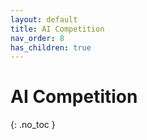 ```yaml
---
layout: default
title: AI Competition
nav_order: 8
has_children: true
---
```


# AI Competition
{: .no_toc }

